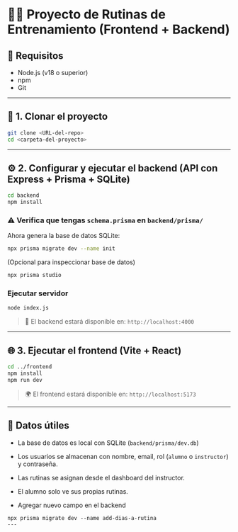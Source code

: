 # 🏃‍♂️ Proyecto de Rutinas de Entrenamiento (Frontend + Backend)

## 🧱 Requisitos

- Node.js (v18 o superior)
- npm
- Git

---

## 🔧 1. Clonar el proyecto

```bash
git clone <URL-del-repo>
cd <carpeta-del-proyecto>
```

---

## ⚙️ 2. Configurar y ejecutar el backend (API con Express + Prisma + SQLite)

```bash
cd backend
npm install
```

### ⚠️ Verifica que tengas `schema.prisma` en `backend/prisma/`

Ahora genera la base de datos SQLite:

```bash
npx prisma migrate dev --name init
```

(Opcional para inspeccionar base de datos)

```bash
npx prisma studio
```

### Ejecutar servidor

```bash
node index.js
```

> 📍 El backend estará disponible en: `http://localhost:4000`

---

## 🌐 3. Ejecutar el frontend (Vite + React)

```bash
cd ../frontend
npm install
npm run dev
```

> 🌍 El frontend estará disponible en: `http://localhost:5173`

---

## 📝 Datos útiles

- La base de datos es local con SQLite (`backend/prisma/dev.db`)
- Los usuarios se almacenan con nombre, email, rol (`alumno` o `instructor`) y contraseña.
- Las rutinas se asignan desde el dashboard del instructor.
- El alumno solo ve sus propias rutinas.

- Agregar nuevo campo en el backend
```
npx prisma migrate dev --name add-dias-a-rutina
---